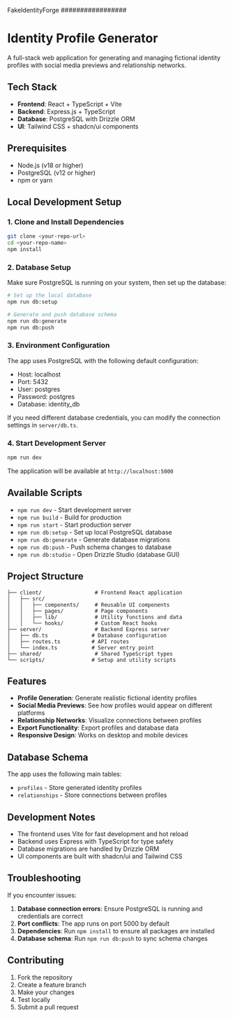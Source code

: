 FakeIdentityForge 
#################


# Identity Profile Generator

A full-stack web application for generating and managing fictional identity profiles with social media previews and relationship networks.

## Tech Stack

- **Frontend**: React + TypeScript + Vite
- **Backend**: Express.js + TypeScript
- **Database**: PostgreSQL with Drizzle ORM
- **UI**: Tailwind CSS + shadcn/ui components

## Prerequisites

- Node.js (v18 or higher)
- PostgreSQL (v12 or higher)
- npm or yarn

## Local Development Setup

### 1. Clone and Install Dependencies

```bash
git clone <your-repo-url>
cd <your-repo-name>
npm install
```

### 2. Database Setup

Make sure PostgreSQL is running on your system, then set up the database:

```bash
# Set up the local database
npm run db:setup

# Generate and push database schema
npm run db:generate
npm run db:push
```

### 3. Environment Configuration

The app uses PostgreSQL with the following default configuration:
- Host: localhost
- Port: 5432
- User: postgres
- Password: postgres
- Database: identity_db

If you need different database credentials, you can modify the connection settings in `server/db.ts`.

### 4. Start Development Server

```bash
npm run dev
```

The application will be available at `http://localhost:5000`

## Available Scripts

- `npm run dev` - Start development server
- `npm run build` - Build for production
- `npm run start` - Start production server
- `npm run db:setup` - Set up local PostgreSQL database
- `npm run db:generate` - Generate database migrations
- `npm run db:push` - Push schema changes to database
- `npm run db:studio` - Open Drizzle Studio (database GUI)

## Project Structure

```
├── client/                 # Frontend React application
│   ├── src/
│   │   ├── components/     # Reusable UI components
│   │   ├── pages/          # Page components
│   │   ├── lib/            # Utility functions and data
│   │   └── hooks/          # Custom React hooks
├── server/                 # Backend Express server
│   ├── db.ts              # Database configuration
│   ├── routes.ts          # API routes
│   └── index.ts           # Server entry point
├── shared/                 # Shared TypeScript types
└── scripts/               # Setup and utility scripts
```

## Features

- **Profile Generation**: Generate realistic fictional identity profiles
- **Social Media Previews**: See how profiles would appear on different platforms
- **Relationship Networks**: Visualize connections between profiles
- **Export Functionality**: Export profiles and database data
- **Responsive Design**: Works on desktop and mobile devices

## Database Schema

The app uses the following main tables:
- `profiles` - Store generated identity profiles
- `relationships` - Store connections between profiles

## Development Notes

- The frontend uses Vite for fast development and hot reload
- Backend uses Express with TypeScript for type safety
- Database migrations are handled by Drizzle ORM
- UI components are built with shadcn/ui and Tailwind CSS

## Troubleshooting

If you encounter issues:

1. **Database connection errors**: Ensure PostgreSQL is running and credentials are correct
2. **Port conflicts**: The app runs on port 5000 by default
3. **Dependencies**: Run `npm install` to ensure all packages are installed
4. **Database schema**: Run `npm run db:push` to sync schema changes

## Contributing

1. Fork the repository
2. Create a feature branch
3. Make your changes
4. Test locally
5. Submit a pull request
